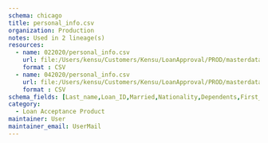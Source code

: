 ```yaml
---
schema: chicago
title: personal_info.csv
organization: Production
notes: Used in 2 lineage(s)
resources:
  - name: 022020/personal_info.csv 
    url: file:/Users/kensu/Customers/Kensu/LoanApproval/PROD/masterdata/prod/022020/personal_info.csv 
    format : CSV
  - name: 042020/personal_info.csv 
    url: file:/Users/kensu/Customers/Kensu/LoanApproval/PROD/masterdata/prod/042020/personal_info.csv 
    format : CSV
schema_fields: [Last_name,Loan_ID,Married,Nationality,Dependents,First_name,Property_Area,Education,Gender]
category:
  - Loan Acceptance Product
maintainer: User
maintainer_email: UserMail
---
```

